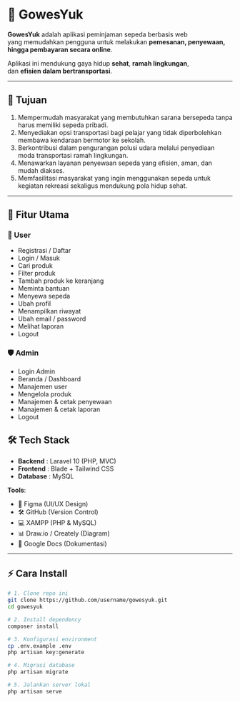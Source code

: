 # 🚴 GowesYuk

**GowesYuk** adalah aplikasi peminjaman sepeda berbasis web  
yang memudahkan pengguna untuk melakukan **pemesanan, penyewaan,  
hingga pembayaran secara online**.  

Aplikasi ini mendukung gaya hidup **sehat**, **ramah lingkungan**,  
dan **efisien dalam bertransportasi**.

---

## 🎯 Tujuan
1. Mempermudah masyarakat yang membutuhkan sarana bersepeda tanpa harus memiliki sepeda pribadi.  
2. Menyediakan opsi transportasi bagi pelajar yang tidak diperbolehkan membawa kendaraan bermotor ke sekolah.  
3. Berkontribusi dalam pengurangan polusi udara melalui penyediaan moda transportasi ramah lingkungan.  
4. Menawarkan layanan penyewaan sepeda yang efisien, aman, dan mudah diakses.  
5. Memfasilitasi masyarakat yang ingin menggunakan sepeda untuk kegiatan rekreasi sekaligus mendukung pola hidup sehat.  


---

## 🚀 Fitur Utama

### 👥 User
- Registrasi / Daftar  
- Login / Masuk  
- Cari produk  
- Filter produk  
- Tambah produk ke keranjang  
- Meminta bantuan  
- Menyewa sepeda  
- Ubah profil  
- Menampilkan riwayat  
- Ubah email / password  
- Melihat laporan  
- Logout  

### 🛡️ Admin
- Login Admin  
- Beranda / Dashboard  
- Manajemen user  
- Mengelola produk  
- Manajemen & cetak penyewaan  
- Manajemen & cetak laporan  
- Logout  

## 🛠️ Tech Stack
- **Backend** : Laravel 10 (PHP, MVC)  
- **Frontend** : Blade + Tailwind CSS  
- **Database** : MySQL  

**Tools**:  
- 🎨 Figma (UI/UX Design)  
- 🛠️ GitHub (Version Control)  
- 💻 XAMPP (PHP & MySQL)  
- 📊 Draw.io / Creately (Diagram)  
- 📄 Google Docs (Dokumentasi)  

---

## ⚡ Cara Install

```bash
# 1. Clone repo ini
git clone https://github.com/username/gowesyuk.git
cd gowesyuk

# 2. Install dependency
composer install

# 3. Konfigurasi environment
cp .env.example .env
php artisan key:generate

# 4. Migrasi database
php artisan migrate

# 5. Jalankan server lokal
php artisan serve

